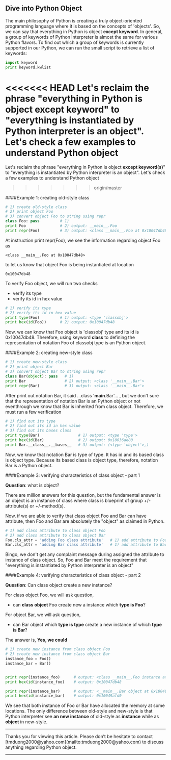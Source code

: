 ## Dive into Python Object

The main philosophy of Python is creating a truly object-oriented programming language where it is based on the concepts of 'objects'.  So, we can say that everything in Python is object **except keyword**.  In general, a group of keywords of Python interpreter is almost the same for various Python flavors.  To find out which a group of keywords is currently supported in our Python, we can run the small script to retrieve a list of keywords:
```python
import keyword
print keyword.kwlist
```
<<<<<<< HEAD
Let's reclaim the phrase "everything in Python is object **except keyword**" to "everything is instantiated by Python interpreter is an object".  Let's check a few examples to understand Python object
=======
Let's reclaim the phrase "everything in Python is object **except keyword(s)**" to "everything is instantiated by Python interpreter is an object".  Let's check a few examples to understand Python object
>>>>>>> origin/master

####Example 1: creating old-style class
```python
# 1) create old-style class
# 2) print object Foo
# 3) convert object Foo to string using repr
class Foo: pass         # 1)
print Foo               # 2) output: __main__.Foo
print repr(Foo)         # 3) output: <class __main__.Foo at 0x10047db48>

```
At instruction print repr(Foo), we see the information regarding object Foo as 
```text
<class __main__.Foo at 0x10047db48>
```
to let us know that object Foo is being instantiated at location
```text
0x10047db48
```

To verify Foo object, we will run two checks

 * verify its type
 * verify its id in hex value

```python
# 1) verify its type
# 2) verify its id in hex value
print type(Foo)         # 1) output: <type 'classobj'>
print hex(id(Foo))      # 2) output: 0x10047db48

```

Now, we can know that Foo object is 'classobj' type and its id is 0x10047db48.  Therefore, using keyword **class** to defining the representation of notation Foo of classobj type is an Python object.


####Example 2: creating new-style class
```python
# 1) create new-style class
# 2) print object Bar
# 3) convert object Bar to string using repr
class Bar(object): pass   # 1)
print Bar                 # 2) output: <class '__main__.Bar'>
print repr(Bar)           # 3) output: <class '__main__.Bar'>

```
After print out notation Bar, it said ...class '__main__.Bar'...  , but we don't sure that the representation of notation Bar is an Python object or not eventhrough we know that Bar is inherited from class object.  Therefore, we must run a few verification

```python
# 1) find out its type
# 2) find out its id in hex value
# 3) find out its bases class
print type(Bar)                 # 1) output: <type 'type'>
print hex(id(Bar)               # 2) output: 0x10036ae80
print Bar.__class__.__bases__   # 3) output: (<type 'object'>,)
```

Now, we know that notation Bar is type of type.  It has id and its based class is object type.  Because its based class is object type, therefore, notation Bar is a Python object.


####Example 3: verifying characteristics of class object - part 1

**Question**: what is object?

There are million answers for this question, but the fundamental answer is an object is an instance of class where class is blueprint of group +/-attribute(s) or +/-method(s).

Now, if we are able to verify that class object Foo and Bar can have attribute, then Foo and Bar are absolutely the "object" as claimed in Python.


```python
# 1) add class attribute to class object Foo
# 2) add class attribute to class object Bar
Foo.cls_attr = 'adding Foo class attribute'   # 1) add attribute to Foo
Bar.cls_attr = 'adding Bar class attribute'   # 1) add attribute to Bar
```

Bingo, we don't get any complaint message during assigned the attribute to instance of class object.  So, Foo and Bar meet the requirement that "everything is instantiated by Python interpreter is an object"


####Example 4: verifying characteristics of class object - part 2

**Question**: Can class object create a new instance?

For class object Foo, we will ask question,

* can **class object** Foo create new a instance which **type is Foo**?

For object Bar, we will ask question,

* can Bar object which **type is type** create a new instance of which **type is Bar**?

The answer is, **Yes, we could**

```python
# 1) create new instance from class object Foo
# 2) create new instance from class object Bar
instance_foo = Foo()
instance_bar = Bar()


print repr(instance_foo)      # output: <class __main__.Foo instance at 0x10047db48>
print hex(id(instance_foo)    # output: 0x10047db48

print repr(instance_bar)      # output: <__main__.Bar object at 0x10049afd0>
print hex(id(instance_bar)    # output: 0x10049afd0
```

We see that both instance of Foo or Bar have allocated the memory at some locations.  The only difference between old-style and new-style is that Python interpreter see **an new instance** of old-style as **instance** while as **object** in new-style.


<hr>
Thanks you for viewing this article.  Please don’t be hesitate to contact [tmduong2000@yahoo.com](mailto:tmduong2000@yahoo.com) to discuss anything regarding Python object.
<hr>
